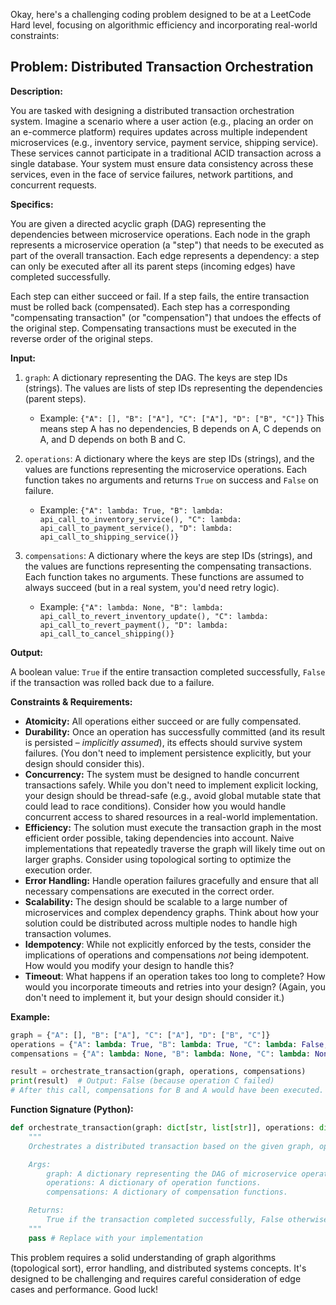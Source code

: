 Okay, here's a challenging coding problem designed to be at a LeetCode Hard level, focusing on algorithmic efficiency and incorporating real-world constraints:

## Problem: Distributed Transaction Orchestration

**Description:**

You are tasked with designing a distributed transaction orchestration system.  Imagine a scenario where a user action (e.g., placing an order on an e-commerce platform) requires updates across multiple independent microservices (e.g., inventory service, payment service, shipping service).  These services cannot participate in a traditional ACID transaction across a single database. Your system must ensure data consistency across these services, even in the face of service failures, network partitions, and concurrent requests.

**Specifics:**

You are given a directed acyclic graph (DAG) representing the dependencies between microservice operations. Each node in the graph represents a microservice operation (a "step") that needs to be executed as part of the overall transaction.  Each edge represents a dependency: a step can only be executed after all its parent steps (incoming edges) have completed successfully.

Each step can either succeed or fail. If a step fails, the entire transaction must be rolled back (compensated).  Each step has a corresponding "compensating transaction" (or "compensation") that undoes the effects of the original step.  Compensating transactions must be executed in the reverse order of the original steps.

**Input:**

1.  `graph`: A dictionary representing the DAG.  The keys are step IDs (strings).  The values are lists of step IDs representing the dependencies (parent steps).
    *   Example: `{"A": [], "B": ["A"], "C": ["A"], "D": ["B", "C"]}`  This means step A has no dependencies, B depends on A, C depends on A, and D depends on both B and C.

2.  `operations`: A dictionary where the keys are step IDs (strings), and the values are functions representing the microservice operations. Each function takes no arguments and returns `True` on success and `False` on failure.
    *   Example: `{"A": lambda: True, "B": lambda: api_call_to_inventory_service(), "C": lambda: api_call_to_payment_service(), "D": lambda: api_call_to_shipping_service()}`

3.  `compensations`: A dictionary where the keys are step IDs (strings), and the values are functions representing the compensating transactions. Each function takes no arguments.  These functions are assumed to always succeed (but in a real system, you'd need retry logic).
    *   Example: `{"A": lambda: None, "B": lambda: api_call_to_revert_inventory_update(), "C": lambda: api_call_to_revert_payment(), "D": lambda: api_call_to_cancel_shipping()}`

**Output:**

A boolean value: `True` if the entire transaction completed successfully, `False` if the transaction was rolled back due to a failure.

**Constraints & Requirements:**

*   **Atomicity:**  All operations either succeed or are fully compensated.
*   **Durability:**  Once an operation has successfully committed (and its result is persisted – *implicitly assumed*), its effects should survive system failures.  (You don't need to implement persistence explicitly, but your design should consider this).
*   **Concurrency:**  The system must be designed to handle concurrent transactions safely.  While you don't need to implement explicit locking, your design should be thread-safe (e.g., avoid global mutable state that could lead to race conditions).  Consider how you would handle concurrent access to shared resources in a real-world implementation.
*   **Efficiency:** The solution must execute the transaction graph in the most efficient order possible, taking dependencies into account. Naive implementations that repeatedly traverse the graph will likely time out on larger graphs.  Consider using topological sorting to optimize the execution order.
*   **Error Handling:**  Handle operation failures gracefully and ensure that all necessary compensations are executed in the correct order.
*   **Scalability:**  The design should be scalable to a large number of microservices and complex dependency graphs.  Think about how your solution could be distributed across multiple nodes to handle high transaction volumes.
*   **Idempotency**:  While not explicitly enforced by the tests, consider the implications of operations and compensations *not* being idempotent.  How would you modify your design to handle this?
*   **Timeout**:  What happens if an operation takes too long to complete?  How would you incorporate timeouts and retries into your design? (Again, you don't need to implement it, but your design should consider it.)

**Example:**

```python
graph = {"A": [], "B": ["A"], "C": ["A"], "D": ["B", "C"]}
operations = {"A": lambda: True, "B": lambda: True, "C": lambda: False, "D": lambda: True}
compensations = {"A": lambda: None, "B": lambda: None, "C": lambda: None, "D": lambda: None}

result = orchestrate_transaction(graph, operations, compensations)
print(result)  # Output: False (because operation C failed)
# After this call, compensations for B and A would have been executed.
```

**Function Signature (Python):**

```python
def orchestrate_transaction(graph: dict[str, list[str]], operations: dict[str, callable], compensations: dict[str, callable]) -> bool:
    """
    Orchestrates a distributed transaction based on the given graph, operations, and compensations.

    Args:
        graph: A dictionary representing the DAG of microservice operations.
        operations: A dictionary of operation functions.
        compensations: A dictionary of compensation functions.

    Returns:
        True if the transaction completed successfully, False otherwise.
    """
    pass # Replace with your implementation
```

This problem requires a solid understanding of graph algorithms (topological sort), error handling, and distributed systems concepts. It's designed to be challenging and requires careful consideration of edge cases and performance. Good luck!
